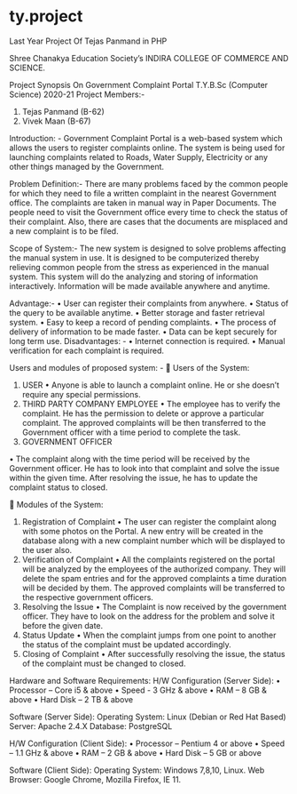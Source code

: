 # ty.project
Last Year Project Of Tejas Panmand in PHP


Shree Chanakya Education Society’s
INDIRA COLLEGE OF COMMERCE AND SCIENCE.



Project Synopsis On
Government Complaint Portal
T.Y.B.Sc (Computer Science) 2020-21
Project Members:-
1.	Tejas Panmand (B-62)
2.	Vivek Maan (B-67)

Introduction: -
Government Complaint Portal is a web-based system which allows the users to register complaints online. The system is being used for launching complaints related to Roads, Water Supply, Electricity or any other things managed by the Government.

Problem Definition:- 
There are many problems faced by the common people for which they need to file a written complaint in the nearest Government office. The complaints are taken in manual way in Paper Documents. The people need to visit the Government office every time to check the status of their complaint. Also, there are cases that the documents are misplaced and a new complaint is to be filed.

Scope of System:-
The new system is designed to solve problems affecting the manual system in use. It is designed to be computerized thereby relieving common people from the stress as experienced in the manual system. This system will do the analyzing and storing of information interactively. Information will be made available anywhere and anytime.

Advantage:-
•	User can register their complaints from anywhere. 
•	Status of the query to be available anytime.
•	Better storage and faster retrieval system.
•	Easy to keep a record of pending complaints.
•	The process of delivery of information to be made faster.
•	Data can be kept securely for long term use.
Disadvantages:  -
•	Internet connection is required.
•	Manual verification for each complaint is required.

Users and modules of proposed system: -
	Users of the System:
1.	USER
•	Anyone is able to launch a complaint online. He or she doesn’t require any special permissions.
2.	THIRD PARTY COMPANY EMPLOYEE
•	The employee has to verify the complaint. He has the permission to delete or approve a particular complaint. The approved complaints will be then transferred to the Government officer with a time period to complete the task.
3.	GOVERNMENT OFFICER

•	The complaint along with the time period will be received by the Government officer. He has to look into that complaint and solve the issue within the given time. After resolving the issue, he has to update the complaint status to closed.






	Modules of the System:
1.	Registration of Complaint
•	The user can register the complaint along with some photos on the Portal. A new entry will be created in the database along with a new complaint number which will be displayed to the user also.
2.	Verification of Complaint
•	All the complaints registered on the portal will be analyzed by the employees of the authorized company. They will delete the spam entries and for the approved complaints a time duration will be decided by them. The approved complaints will be transferred to the respective government officers.
3.	Resolving the Issue
•	The Complaint is now received by the government officer. They have to look on the address for the problem and solve it before the given date.
4.	Status Update
•	When the complaint jumps from one point to another the status of the complaint must be updated accordingly. 
5.	Closing of Complaint
•	After successfully resolving the issue, the status of the complaint must be changed to closed.





Hardware and Software Requirements:
H/W Configuration (Server Side):
•	Processor – Core i5 & above
•	Speed - 3 GHz & above
•	RAM – 8 GB & above
•	Hard Disk – 2 TB & above

Software (Server Side):
Operating System: Linux (Debian or Red Hat Based)
Server: Apache 2.4.X
Database: PostgreSQL

H/W Configuration (Client Side):
•	Processor – Pentium 4 or above
•	Speed – 1.1 GHz & above
•	RAM – 2 GB & above
•	Hard Disk – 5 GB or above

Software (Client Side):
Operating System: Windows 7,8,10, Linux.
Web Browser: Google Chrome, Mozilla Firefox, IE 11.

